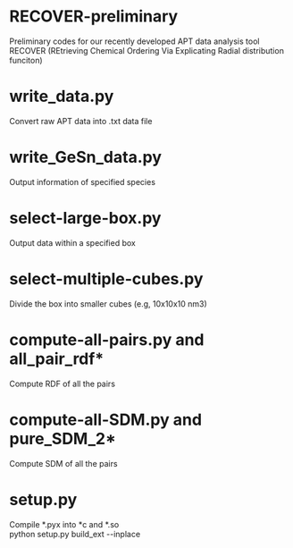 # RECOVER-preliminary
Preliminary codes for our recently developed APT data analysis tool RECOVER (REtrieving Chemical Ordering Via Explicating Radial distribution funciton)

# write_data.py
Convert raw APT data into .txt data file

# write_GeSn_data.py
Output information of specified species

# select-large-box.py
Output data within a specified box

# select-multiple-cubes.py
Divide the box into smaller cubes (e.g, 10x10x10 nm3)

# compute-all-pairs.py and all_pair_rdf*
Compute RDF of all the pairs

# compute-all-SDM.py and pure_SDM_2*
Compute SDM of all the pairs

# setup.py
Compile *.pyx into *c and *.so
<br> 
python setup.py build_ext --inplace
